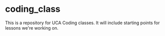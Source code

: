 # coding_class

This is a repository for UCA Coding classes. It will include starting points for lessons we're working on. 
